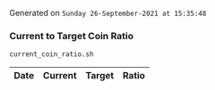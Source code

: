 Generated on `Sunday 26-September-2021 at 15:35:48`

### Current to Target Coin Ratio
`current_coin_ratio.sh`

Date|Current|Target|Ratio
---|---|---|---
